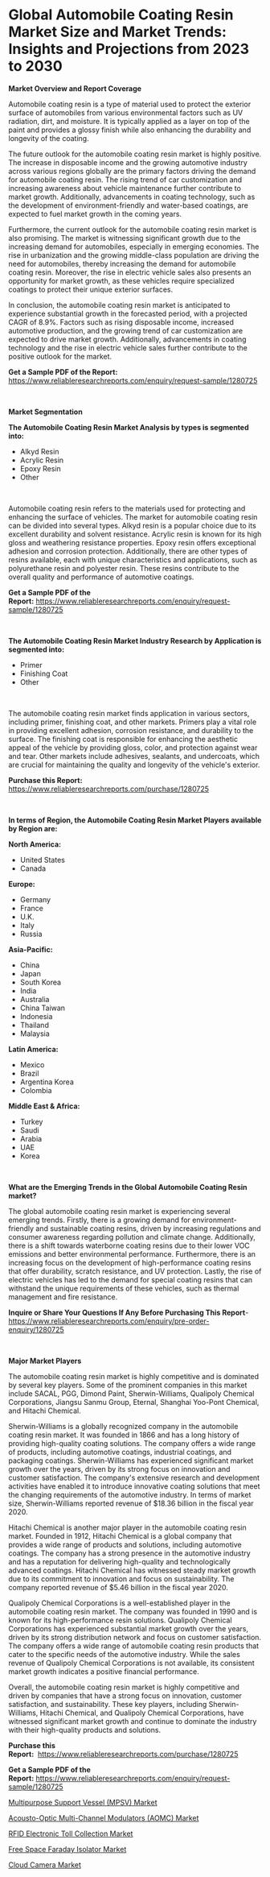 <p><h1>Global Automobile Coating Resin Market Size and Market Trends: Insights and Projections from 2023 to 2030</h1></p><p><strong>Market Overview and Report Coverage</strong></p>
<p><p>Automobile coating resin is a type of material used to protect the exterior surface of automobiles from various environmental factors such as UV radiation, dirt, and moisture. It is typically applied as a layer on top of the paint and provides a glossy finish while also enhancing the durability and longevity of the coating.</p><p>The future outlook for the automobile coating resin market is highly positive. The increase in disposable income and the growing automotive industry across various regions globally are the primary factors driving the demand for automobile coating resin. The rising trend of car customization and increasing awareness about vehicle maintenance further contribute to market growth. Additionally, advancements in coating technology, such as the development of environment-friendly and water-based coatings, are expected to fuel market growth in the coming years.</p><p>Furthermore, the current outlook for the automobile coating resin market is also promising. The market is witnessing significant growth due to the increasing demand for automobiles, especially in emerging economies. The rise in urbanization and the growing middle-class population are driving the need for automobiles, thereby increasing the demand for automobile coating resin. Moreover, the rise in electric vehicle sales also presents an opportunity for market growth, as these vehicles require specialized coatings to protect their unique exterior surfaces.</p><p>In conclusion, the automobile coating resin market is anticipated to experience substantial growth in the forecasted period, with a projected CAGR of 8.9%. Factors such as rising disposable income, increased automotive production, and the growing trend of car customization are expected to drive market growth. Additionally, advancements in coating technology and the rise in electric vehicle sales further contribute to the positive outlook for the market.</p></p>
<p><strong>Get a Sample PDF of the Report:</strong> <a href="https://www.reliableresearchreports.com/enquiry/request-sample/1280725">https://www.reliableresearchreports.com/enquiry/request-sample/1280725</a></p>
<p>&nbsp;</p>
<p><strong>Market Segmentation</strong></p>
<p><strong>The Automobile Coating Resin Market Analysis by types is segmented into:</strong></p>
<p><ul><li>Alkyd Resin</li><li>Acrylic Resin</li><li>Epoxy Resin</li><li>Other</li></ul></p>
<p>&nbsp;</p>
<p><p>Automobile coating resin refers to the materials used for protecting and enhancing the surface of vehicles. The market for automobile coating resin can be divided into several types. Alkyd resin is a popular choice due to its excellent durability and solvent resistance. Acrylic resin is known for its high gloss and weathering resistance properties. Epoxy resin offers exceptional adhesion and corrosion protection. Additionally, there are other types of resins available, each with unique characteristics and applications, such as polyurethane resin and polyester resin. These resins contribute to the overall quality and performance of automotive coatings.</p></p>
<p><strong>Get a Sample PDF of the Report:</strong>&nbsp;<a href="https://www.reliableresearchreports.com/enquiry/request-sample/1280725">https://www.reliableresearchreports.com/enquiry/request-sample/1280725</a></p>
<p>&nbsp;</p>
<p><strong>The Automobile Coating Resin Market Industry Research by Application is segmented into:</strong></p>
<p><ul><li>Primer</li><li>Finishing Coat</li><li>Other</li></ul></p>
<p>&nbsp;</p>
<p><p>The automobile coating resin market finds application in various sectors, including primer, finishing coat, and other markets. Primers play a vital role in providing excellent adhesion, corrosion resistance, and durability to the surface. The finishing coat is responsible for enhancing the aesthetic appeal of the vehicle by providing gloss, color, and protection against wear and tear. Other markets include adhesives, sealants, and undercoats, which are crucial for maintaining the quality and longevity of the vehicle's exterior.</p></p>
<p><strong>Purchase this Report:</strong>&nbsp; <a href="https://www.reliableresearchreports.com/purchase/1280725">https://www.reliableresearchreports.com/purchase/1280725</a></p>
<p>&nbsp;</p>
<p><strong>In terms of Region, the Automobile Coating Resin Market Players available by Region are:</strong></p>
<p>
    <p> <strong> North America: </strong>
        <ul>
            <li>United States</li>
            <li>Canada</li>
        </ul>
        </p> 
    <p> <strong> Europe: </strong>
        <ul>
            <li>Germany</li>
            <li>France</li>
            <li>U.K.</li>
            <li>Italy</li>
            <li>Russia</li>
        </ul>
        </p> 
    <p> <strong> Asia-Pacific: </strong>
        <ul>
            <li>China</li>
            <li>Japan</li>
            <li>South Korea</li>
            <li>India</li>
            <li>Australia</li>
            <li>China Taiwan</li>
            <li>Indonesia</li>
            <li>Thailand</li>
            <li>Malaysia</li>
        </ul>
        </p> 
    <p> <strong> Latin America: </strong>
        <ul>
            <li>Mexico</li>
            <li>Brazil</li>
            <li>Argentina Korea</li>
            <li>Colombia</li>
        </ul>
        </p> 
    <p> <strong> Middle East & Africa: </strong>
        <ul>
            <li>Turkey</li>
            <li>Saudi</li>
            <li>Arabia</li>
            <li>UAE</li>
            <li>Korea</li>
        </ul>
    </p>
    </p>
<p>&nbsp;</p>
<p><strong>What are the Emerging Trends in the Global Automobile Coating Resin market?</strong></p>
<p><p>The global automobile coating resin market is experiencing several emerging trends. Firstly, there is a growing demand for environment-friendly and sustainable coating resins, driven by increasing regulations and consumer awareness regarding pollution and climate change. Additionally, there is a shift towards waterborne coating resins due to their lower VOC emissions and better environmental performance. Furthermore, there is an increasing focus on the development of high-performance coating resins that offer durability, scratch resistance, and UV protection. Lastly, the rise of electric vehicles has led to the demand for special coating resins that can withstand the unique requirements of these vehicles, such as thermal management and fire resistance.</p></p>
<p><strong>Inquire or Share Your Questions If Any Before Purchasing This Report</strong>- <a href="https://www.reliableresearchreports.com/enquiry/pre-order-enquiry/1280725">https://www.reliableresearchreports.com/enquiry/pre-order-enquiry/1280725</a></p>
<p>&nbsp;</p>
<p><strong>Major Market Players</strong></p>
<p><p>The automobile coating resin market is highly competitive and is dominated by several key players. Some of the prominent companies in this market include SACAL, PGG, Dimond Paint, Sherwin-Williams, Qualipoly Chemical Corporations, Jiangsu Sanmu Group, Eternal, Shanghai Yoo-Pont Chemical, and Hitachi Chemical. </p><p>Sherwin-Williams is a globally recognized company in the automobile coating resin market. It was founded in 1866 and has a long history of providing high-quality coating solutions. The company offers a wide range of products, including automotive coatings, industrial coatings, and packaging coatings. Sherwin-Williams has experienced significant market growth over the years, driven by its strong focus on innovation and customer satisfaction. The company's extensive research and development activities have enabled it to introduce innovative coating solutions that meet the changing requirements of the automotive industry. In terms of market size, Sherwin-Williams reported revenue of $18.36 billion in the fiscal year 2020.</p><p>Hitachi Chemical is another major player in the automobile coating resin market. Founded in 1912, Hitachi Chemical is a global company that provides a wide range of products and solutions, including automotive coatings. The company has a strong presence in the automotive industry and has a reputation for delivering high-quality and technologically advanced coatings. Hitachi Chemical has witnessed steady market growth due to its commitment to innovation and focus on sustainability. The company reported revenue of $5.46 billion in the fiscal year 2020.</p><p>Qualipoly Chemical Corporations is a well-established player in the automobile coating resin market. The company was founded in 1990 and is known for its high-performance resin solutions. Qualipoly Chemical Corporations has experienced substantial market growth over the years, driven by its strong distribution network and focus on customer satisfaction. The company offers a wide range of automobile coating resin products that cater to the specific needs of the automotive industry. While the sales revenue of Qualipoly Chemical Corporations is not available, its consistent market growth indicates a positive financial performance.</p><p>Overall, the automobile coating resin market is highly competitive and driven by companies that have a strong focus on innovation, customer satisfaction, and sustainability. These key players, including Sherwin-Williams, Hitachi Chemical, and Qualipoly Chemical Corporations, have witnessed significant market growth and continue to dominate the industry with their high-quality products and solutions.</p></p>
<p><strong>Purchase this Report:</strong>&nbsp;&nbsp;<a href="https://www.reliableresearchreports.com/purchase/1280725">https://www.reliableresearchreports.com/purchase/1280725</a></p>
<p></p>
<p><strong>Get a Sample PDF of the Report:</strong>&nbsp;<a href="https://www.reliableresearchreports.com/enquiry/request-sample/1280725">https://www.reliableresearchreports.com/enquiry/request-sample/1280725</a></p>
<p><p><a href="https://www.linkedin.com/pulse/multipurpose-support-vessel-mpsv-market-size-2023-2030-global-nqhwe/">Multipurpose Support Vessel (MPSV) Market</a></p><p><a href="https://www.linkedin.com/pulse/acousto-optic-multi-channel-modulators-aomc-market-research-report-xgoqe/">Acousto-Optic Multi-Channel Modulators (AOMC) Market</a></p><p><a href="https://medium.com/@adeafrashri2022/rfid-electronic-toll-collection-market-furnishes-information-on-market-share-market-trends-and-43ebcdfb547c">RFID Electronic Toll Collection Market</a></p><p><a href="https://www.linkedin.com/pulse/free-space-faraday-isolator-market-size-share-amp-trends-qsl8e/">Free Space Faraday Isolator Market</a></p><p><a href="https://medium.com/@myrticecole/cloud-camera-market-size-growth-forecast-2023-2030-bb19df1e0f48">Cloud Camera Market</a></p></p>